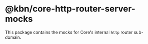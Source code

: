 # @kbn/core-http-router-server-mocks

This package contains the mocks for Core's internal `http` router sub-domain.
